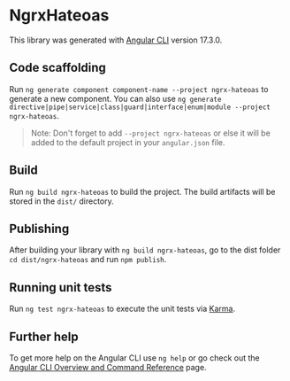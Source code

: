 # NgrxHateoas

This library was generated with [Angular CLI](https://github.com/angular/angular-cli) version 17.3.0.

## Code scaffolding

Run `ng generate component component-name --project ngrx-hateoas` to generate a new component. You can also use `ng generate directive|pipe|service|class|guard|interface|enum|module --project ngrx-hateoas`.
> Note: Don't forget to add `--project ngrx-hateoas` or else it will be added to the default project in your `angular.json` file. 

## Build

Run `ng build ngrx-hateoas` to build the project. The build artifacts will be stored in the `dist/` directory.

## Publishing

After building your library with `ng build ngrx-hateoas`, go to the dist folder `cd dist/ngrx-hateoas` and run `npm publish`.

## Running unit tests

Run `ng test ngrx-hateoas` to execute the unit tests via [Karma](https://karma-runner.github.io).

## Further help

To get more help on the Angular CLI use `ng help` or go check out the [Angular CLI Overview and Command Reference](https://angular.io/cli) page.
